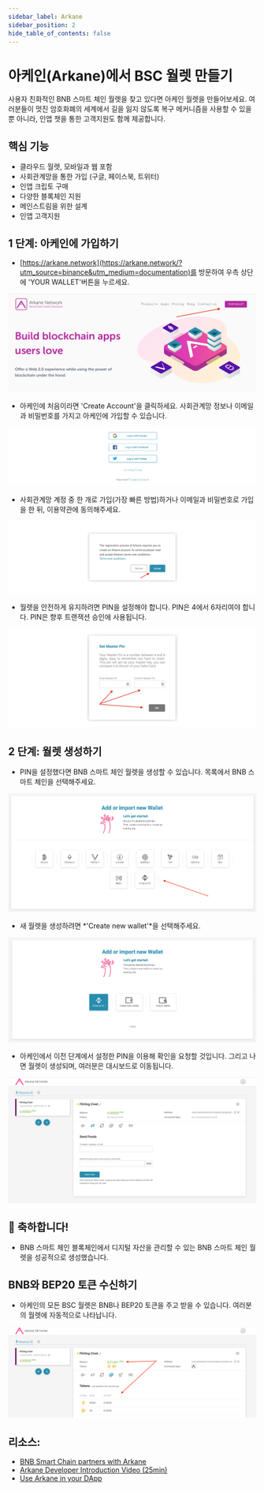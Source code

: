 ```yaml
---
sidebar_label: Arkane 
sidebar_position: 2
hide_table_of_contents: false
---
```


# 아케인(Arkane)에서 BSC 월렛 만들기

사용자 친화적인 BNB 스마트 체인 월렛을 찾고 있다면 아케인 월렛을 만들어보세요. 여러분들이 멋진 암호화폐의 세계에서 길을 잃지 않도록 복구 메커니즘을 사용할 수 있을 뿐 아니라, 인앱 챗을 통한 고객지원도 함께 제공합니다.

## 핵심 기능
- 클라우드 월렛, 모바일과 웹 포함
- 사회관계망을 통한 가입 (구글, 페이스북, 트위터)
- 인앱 크립토 구매
- 다양한 블록체인 지원
- 메인스트림을 위한 설계
- 인앱 고객지원 

## 1 단계: 아케인에 가입하기

- [https://arkane.network](https://arkane.network/?utm_source=binance&utm_medium=documentation)를 방문하여 우측 상단에 'YOUR WALLET'버튼을 누르세요.

![img](https://github.com/ArkaneNetwork/content-management/blob/master/tutorials/bsc/create_wallet/01.png?raw=true)

- 아케인에 처음이라면 'Create Account'을 클릭하세요. 사회관계망 정보나 이메일과 비밀번호를 가지고 아케인에 가입할 수 있습니다.

![img](https://github.com/ArkaneNetwork/content-management/blob/master/tutorials/bsc/create_wallet/02.png?raw=true)

- 사회관계망 계정 중 한 개로 가입(가장 빠른 방법)하거나 이메일과 비밀번호로 가입을 한 뒤, 이용약관에 동의해주세요.

![img](https://github.com/ArkaneNetwork/content-management/blob/master/tutorials/bsc/create_wallet/03.png?raw=true)

- 월렛을 안전하게 유지하려면 PIN을 설정해야 합니다. PIN은 4에서 6자리여야 합니다. PIN은 향후 트랜잭션 승인에 사용됩니다.

![img](https://github.com/ArkaneNetwork/content-management/blob/master/tutorials/bsc/create_wallet/04.png?raw=true)

## 2 단계: 월렛 생성하기
- PIN을 설정했다면 BNB 스마트 체인 월렛을 생성할 수 있습니다. 목록에서 BNB 스마트 체인을 선택해주세요.

![img](https://github.com/ArkaneNetwork/content-management/blob/master/tutorials/bsc/create_wallet/05.png?raw=true)

- 새 월렛을 생성하려면 *'Create new wallet'*을 선택해주세요.

![img](https://github.com/ArkaneNetwork/content-management/blob/master/tutorials/bsc/create_wallet/06.png?raw=true)

- 아케인에서 이전 단계에서 설정한 PIN을 이용해 확인을 요청할 것입니다. 그리고 나면 월렛이 생성되며, 여러분은 대시보드로 이동됩니다.

![img](https://github.com/ArkaneNetwork/content-management/blob/master/tutorials/bsc/create_wallet/07.png?raw=true)

## 🥳 축하합니다! 

- BNB 스마트 체인 블록체인에서 디지털 자산을 관리할 수 있는 BNB 스마트 체인 월렛을 성공적으로 생성했습니다.

## BNB와 BEP20 토큰 수신하기

- 아케인의 모든 BSC 월렛은 BNB나 BEP20 토큰을 주고 받을 수 있습니다. 여러분의 월렛에 자동적으로 나타납니다.

![img](https://github.com/ArkaneNetwork/content-management/blob/master/tutorials/bsc/create_wallet/09.png?raw=true)

## 리소스:
* [BNB Smart Chain partners with Arkane](https://arkane.network/blog/binance-smart-chain-partners-with-arkane?utm_source=binance&utm_medium=documentation)
* [Arkane Developer Introduction Video (25min)](https://www.youtube.com/watch?v=F5yFvIKHCPk)
* [Use Arkane in your DApp](arkane-developer.md)



